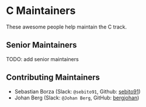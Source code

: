 # C Maintainers

These awesome people help maintain the C track.

## Senior Maintainers

TODO: add senior maintainers

## Contributing Maintainers

- Sebastian Borza (Slack: `@sebito91`, Github: [sebito91](https://github.com/sebito91))
- Johan Berg (Slack: `@Johan Berg`, GitHub: [bergjohan](https://github.com/bergjohan))

